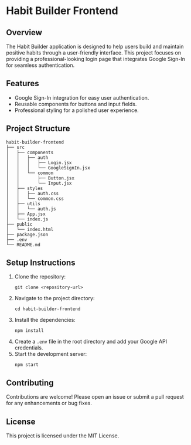 # Habit Builder Frontend

## Overview

The Habit Builder application is designed to help users build and maintain positive habits through a user-friendly interface. This project focuses on providing a professional-looking login page that integrates Google Sign-In for seamless authentication.

## Features

- Google Sign-In integration for easy user authentication.
- Reusable components for buttons and input fields.
- Professional styling for a polished user experience.

## Project Structure

```
habit-builder-frontend
├── src
│   ├── components
│   │   ├── auth
│   │   │   ├── Login.jsx
│   │   │   └── GoogleSignIn.jsx
│   │   └── common
│   │       ├── Button.jsx
│   │       └── Input.jsx
│   ├── styles
│   │   ├── auth.css
│   │   └── common.css
│   ├── utils
│   │   └── auth.js
│   ├── App.jsx
│   └── index.js
├── public
│   └── index.html
├── package.json
├── .env
└── README.md
```

## Setup Instructions

1. Clone the repository:
   ```
   git clone <repository-url>
   ```
2. Navigate to the project directory:
   ```
   cd habit-builder-frontend
   ```
3. Install the dependencies:
   ```
   npm install
   ```
4. Create a `.env` file in the root directory and add your Google API credentials.
5. Start the development server:
   ```
   npm start
   ```

## Contributing

Contributions are welcome! Please open an issue or submit a pull request for any enhancements or bug fixes.

## License

This project is licensed under the MIT License.
